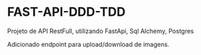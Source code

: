 # FAST-API-DDD-TDD
Projeto de API RestFull, utilizando FastApi, Sql Alchemy, Postgres 

Adicionado endpoint para upload/download de imagens. 